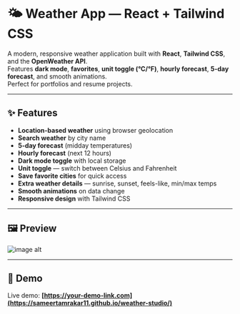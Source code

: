 # 🌤️ Weather App — React + Tailwind CSS

A modern, responsive weather application built with **React**, **Tailwind CSS**, and the **OpenWeather API**.  
Features **dark mode**, **favorites**, **unit toggle (°C/°F)**, **hourly forecast**, **5-day forecast**, and smooth animations.  
Perfect for portfolios and resume projects.

---

## ✨ Features

- **Location-based weather** using browser geolocation
- **Search weather** by city name
- **5-day forecast** (midday temperatures)
- **Hourly forecast** (next 12 hours)
- **Dark mode toggle** with local storage
- **Unit toggle** — switch between Celsius and Fahrenheit
- **Save favorite cities** for quick access
- **Extra weather details** — sunrise, sunset, feels-like, min/max temps
- **Smooth animations** on data change
- **Responsive design** with Tailwind CSS

---

## 🖼 Preview

![image alt]([image_url](https://github.com/sameertamrakar11/weather-studio/blob/27391e8fb2a3ca352249dd82ae5105807ae5f5bd/Screenshot%20(99).png))

---

## 🚀 Demo
Live demo: **[https://your-demo-link.com](https://sameertamrakar11.github.io/weather-studio/)**  
